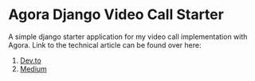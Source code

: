 # Agora Django Video Call Starter

A simple django starter application for my video call implementation with Agora.
Link to the technical article can be found over here:
1. [Dev.to](https://dev.to/mupati/build-a-scalable-video-chat-app-with-agora-in-django-1lle)
2. [Medium](https://mupati.medium.com/build-a-scalable-video-chat-app-with-agora-in-django-f4ca7988d615)